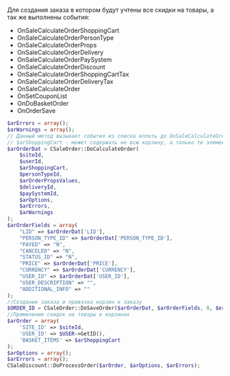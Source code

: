 Для создания заказа в котором будут учтены все скидки на товары, а так же выполнены события:
* OnSaleCalculateOrderShoppingCart
* OnSaleCalculateOrderPersonType
* OnSaleCalculateOrderProps
* OnSaleCalculateOrderDelivery
* OnSaleCalculateOrderPaySystem
* OnSaleCalculateOrderDiscount
* OnSaleCalculateOrderShoppingCartTax
* OnSaleCalculateOrderDeliveryTax
* OnSaleCalculateOrder
* OnSetCouponList
* OnDoBasketOrder
* OnOrderSave

```php
$arErrors = array();
$arWarnings = array();
// Данный метод вызывает события из списка вплоть до OnSaleCalculateOrder
// $arShoppingCart - может содержать не всю корзину, а только те элементы которые необходимо добавить.
$arOrderDat = CSaleOrder::DoCalculateOrder(
    $siteId,
    $userId,
    $arShoppingCart, 
    $personTypeId,
    $arOrderPropsValues,
    $deliveryId,
    $paySystemId,
    $arOptions,
    $arErrors,
    $arWarnings
);
$arOrderFields = array(
    "LID" => $arOrderDat['LID'],
    "PERSON_TYPE_ID" => $arOrderDat['PERSON_TYPE_ID'],
    "PAYED" => "N",
    "CANCELED" => "N",
    "STATUS_ID" => "N",
    "PRICE" => $arOrderDat['PRICE'],
    "CURRENCY" => $arOrderDat['CURRENCY'],
    "USER_ID" => $arOrderDat['USER_ID'],
    "USER_DESCRIPTION" => "",
    "ADDITIONAL_INFO" => ""
);
//Создание заказа и привязка корзин к заказу
$ORDER_ID = CSaleOrder::DoSaveOrder($arOrderDat, $arOrderFields, 0, $errors, $arCoupons, $arStoreBarcodeOrderFormData, $bSaveBarcodes);
//Применение скидок на товары в корзинах
$arOrder = array(
    'SITE_ID' => $siteId,
    'USER_ID' => $USER->GetID(),
    'BASKET_ITEMS' => $arShoppingCart
);
$arOptions = array();
$arErrors = array();
CSaleDiscount::DoProcessOrder($arOrder, $arOptions, $arErrors);
```
